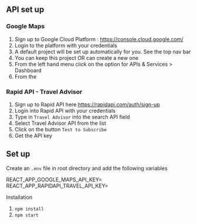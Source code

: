 ## API set up

### Google Maps

1. Sign up to Google Cloud Platform : https://console.cloud.google.com/
2. Login to the platform with your credentials
3. A default project will be set up automatically for you. See the top nav bar
4. You can keep this project OR can create a new one
5. From the left hand menu click on the option for APIs & Services > Dashboard
6. From the

### Rapid API - Travel Advisor

1. Sign up to Rapid API here https://rapidapi.com/auth/sign-up
2. Login into Rapid API with your credentials
3. Type in `Travel Advisor` into the search API field
4. Select Travel Advisor API from the list
5. Click on the button `Test to Subscribe`
6. Get the API key

## Set up

Create an `.env` file in root directory and add the following variables

REACT_APP_GOOGLE_MAPS_API_KEY=<you-api-key>
REACT_APP_RAPIDAPI_TRAVEL_API_KEY=<your-api-key>

Installation

1. `npm install`
2. `npm start`
